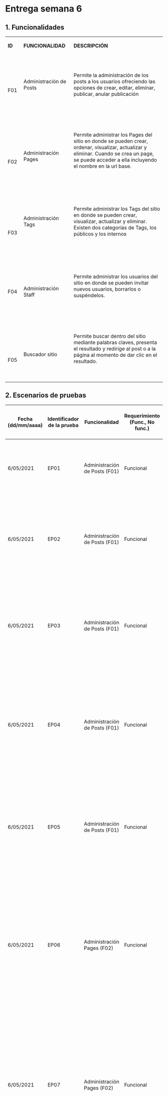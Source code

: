 # Entrega semana 6

<h2> 1. Funcionalidades </h2>

<table style="font-weight: 400;" data-tablestyle="MsoTableGrid" data-tablelook="1696">
<tbody>
<tr>
<td data-celllook="65536">
<p><strong><span data-contrast="none">ID</span></strong><span data-ccp-props="{&quot;201341983&quot;:0,&quot;335551550&quot;:2,&quot;335551620&quot;:2,&quot;335559740&quot;:259}">&nbsp;</span></p>
</td>
<td data-celllook="65536">
<p><strong><span data-contrast="none">FUNCIONALIDAD</span></strong><span data-ccp-props="{&quot;201341983&quot;:0,&quot;335551550&quot;:2,&quot;335551620&quot;:2,&quot;335559740&quot;:259}">&nbsp;</span></p>
</td>
<td data-celllook="65536">
<p><strong><span data-contrast="none">DESCRIPCI&Oacute;N</span></strong><span data-ccp-props="{&quot;201341983&quot;:0,&quot;335551550&quot;:2,&quot;335551620&quot;:2,&quot;335559740&quot;:259}">&nbsp;</span></p>
</td>
</tr>
<tr>
<td data-celllook="0">
<p><span data-ccp-props="{&quot;201341983&quot;:0,&quot;335551550&quot;:2,&quot;335551620&quot;:2,&quot;335559740&quot;:259}">&nbsp;</span></p>
<p><span data-contrast="none">F0</span><span data-contrast="none">1</span><span data-ccp-props="{&quot;201341983&quot;:0,&quot;335551550&quot;:2,&quot;335551620&quot;:2,&quot;335559740&quot;:259}">&nbsp;</span></p>
</td>
<td data-celllook="0">
<p><span data-ccp-props="{&quot;201341983&quot;:0,&quot;335551550&quot;:2,&quot;335551620&quot;:2,&quot;335559740&quot;:259}">&nbsp;</span></p>
<p><span data-contrast="none">Administraci&oacute;n de Posts</span><span data-ccp-props="{&quot;201341983&quot;:0,&quot;335551550&quot;:2,&quot;335551620&quot;:2,&quot;335559740&quot;:259}">&nbsp;</span></p>
<p><span data-ccp-props="{&quot;201341983&quot;:0,&quot;335551550&quot;:2,&quot;335551620&quot;:2,&quot;335559740&quot;:259}">&nbsp;</span></p>
</td>
<td data-celllook="0">
<p><span data-ccp-props="{&quot;201341983&quot;:0,&quot;335551550&quot;:2,&quot;335551620&quot;:2,&quot;335559740&quot;:259}">&nbsp;</span></p>
<p><span data-contrast="none">Permite la administración de los posts a los usuarios  ofreciendo las opciones de crear, editar, eliminar, publicar, anular publicación </span><span data-ccp-props="{&quot;201341983&quot;:0,&quot;335551550&quot;:6,&quot;335551620&quot;:6,&quot;335559740&quot;:259}">&nbsp;</span></p>
<p><span data-ccp-props="{&quot;201341983&quot;:0,&quot;335551550&quot;:2,&quot;335551620&quot;:2,&quot;335559740&quot;:259}">&nbsp;</span></p>
</td>
</tr>
<tr>
<td data-celllook="0">
<p><span data-ccp-props="{&quot;201341983&quot;:0,&quot;335551550&quot;:2,&quot;335551620&quot;:2,&quot;335559740&quot;:259}">&nbsp;</span></p>
<p><span data-ccp-props="{&quot;201341983&quot;:0,&quot;335551550&quot;:2,&quot;335551620&quot;:2,&quot;335559740&quot;:259}">&nbsp;</span></p>
<p><span data-contrast="none">F0</span><span data-contrast="none">2</span><span data-ccp-props="{&quot;201341983&quot;:0,&quot;335551550&quot;:2,&quot;335551620&quot;:2,&quot;335559740&quot;:259}">&nbsp;</span></p>
</td>
<td data-celllook="0">
<p><span data-ccp-props="{&quot;201341983&quot;:0,&quot;335551550&quot;:2,&quot;335551620&quot;:2,&quot;335559740&quot;:259}">&nbsp;</span></p>
<p><span data-ccp-props="{&quot;201341983&quot;:0,&quot;335551550&quot;:2,&quot;335551620&quot;:2,&quot;335559740&quot;:259}">&nbsp;</span></p>
<p><span data-contrast="none">Administraci&oacute;n Pages</span><span data-ccp-props="{&quot;201341983&quot;:0,&quot;335551550&quot;:2,&quot;335551620&quot;:2,&quot;335559740&quot;:259}">&nbsp;</span></p>
<p><span data-ccp-props="{&quot;201341983&quot;:0,&quot;335551550&quot;:2,&quot;335551620&quot;:2,&quot;335559740&quot;:259}">&nbsp;</span></p>
</td>
<td data-celllook="0">
<p><span data-ccp-props="{&quot;201341983&quot;:0,&quot;335551550&quot;:2,&quot;335551620&quot;:2,&quot;335559740&quot;:259}">&nbsp;</span></p>
<p><span data-contrast="none">Permite administrar los Pages del sitio en donde se pueden crear, ordenar, visualizar, actualizar y eliminar. Cuando se crea un page, se puede acceder a ella incluyendo el nombre en la url base.</span><span data-ccp-props="{&quot;201341983&quot;:0,&quot;335551550&quot;:6,&quot;335551620&quot;:6,&quot;335559740&quot;:259}">&nbsp;</span></p>
<p><span data-ccp-props="{&quot;201341983&quot;:0,&quot;335551550&quot;:2,&quot;335551620&quot;:2,&quot;335559740&quot;:259}">&nbsp;</span></p>
</td>
</tr>
<tr>
<td data-celllook="0">
<p><span data-ccp-props="{&quot;201341983&quot;:0,&quot;335551550&quot;:2,&quot;335551620&quot;:2,&quot;335559740&quot;:259}">&nbsp;</span></p>
<p><span data-ccp-props="{&quot;201341983&quot;:0,&quot;335551550&quot;:2,&quot;335551620&quot;:2,&quot;335559740&quot;:259}">&nbsp;</span></p>
<p><span data-contrast="none">F0</span><span data-contrast="none">3</span><span data-ccp-props="{&quot;201341983&quot;:0,&quot;335551550&quot;:2,&quot;335551620&quot;:2,&quot;335559740&quot;:259}">&nbsp;</span></p>
</td>
<td data-celllook="0">
<p><span data-ccp-props="{&quot;201341983&quot;:0,&quot;335551550&quot;:2,&quot;335551620&quot;:2,&quot;335559740&quot;:259}">&nbsp;</span></p>
<p><span data-ccp-props="{&quot;201341983&quot;:0,&quot;335551550&quot;:2,&quot;335551620&quot;:2,&quot;335559740&quot;:259}">&nbsp;</span></p>
<p><span data-contrast="none">Administraci&oacute;n Tags</span><span data-ccp-props="{&quot;201341983&quot;:0,&quot;335551550&quot;:2,&quot;335551620&quot;:2,&quot;335559740&quot;:259}">&nbsp;</span></p>
<p><span data-ccp-props="{&quot;201341983&quot;:0,&quot;335551550&quot;:2,&quot;335551620&quot;:2,&quot;335559740&quot;:259}">&nbsp;</span></p>
<p><span data-ccp-props="{&quot;201341983&quot;:0,&quot;335551550&quot;:2,&quot;335551620&quot;:2,&quot;335559740&quot;:259}">&nbsp;</span></p>
</td>
<td data-celllook="0">
<p><span data-ccp-props="{&quot;201341983&quot;:0,&quot;335551550&quot;:2,&quot;335551620&quot;:2,&quot;335559740&quot;:259}">&nbsp;</span></p>
<p><span data-contrast="none">Permite administrar los Tags del sitio en donde se pueden crear, visualizar, actualizar y eliminar. Existen dos categor&iacute;as de Tags, los p&uacute;blicos y los internos</span><span data-ccp-props="{&quot;201341983&quot;:0,&quot;335551550&quot;:6,&quot;335551620&quot;:6,&quot;335559740&quot;:259}">&nbsp;</span></p>
<p><span data-ccp-props="{&quot;201341983&quot;:0,&quot;335551550&quot;:2,&quot;335551620&quot;:2,&quot;335559740&quot;:259}">&nbsp;</span></p>
</td>
</tr>
<tr>
<td data-celllook="0">
<p><span data-ccp-props="{&quot;201341983&quot;:0,&quot;335551550&quot;:2,&quot;335551620&quot;:2,&quot;335559740&quot;:259}">&nbsp;</span></p>
<p><span data-ccp-props="{&quot;201341983&quot;:0,&quot;335551550&quot;:2,&quot;335551620&quot;:2,&quot;335559740&quot;:259}">&nbsp;</span></p>
<p><span data-contrast="none">F0</span><span data-contrast="none">4</span><span data-ccp-props="{&quot;201341983&quot;:0,&quot;335551550&quot;:2,&quot;335551620&quot;:2,&quot;335559740&quot;:259}">&nbsp;</span></p>
<p><span data-ccp-props="{&quot;201341983&quot;:0,&quot;335551550&quot;:2,&quot;335551620&quot;:2,&quot;335559740&quot;:259}">&nbsp;</span></p>
</td>
<td data-celllook="0">
<p><span data-ccp-props="{&quot;201341983&quot;:0,&quot;335551550&quot;:2,&quot;335551620&quot;:2,&quot;335559740&quot;:259}">&nbsp;</span></p>
<p><span data-ccp-props="{&quot;201341983&quot;:0,&quot;335551550&quot;:2,&quot;335551620&quot;:2,&quot;335559740&quot;:259}">&nbsp;</span></p>
<p><span data-contrast="none">Administraci&oacute;n Staff</span><span data-ccp-props="{&quot;201341983&quot;:0,&quot;335551550&quot;:2,&quot;335551620&quot;:2,&quot;335559740&quot;:259}">&nbsp;</span></p>
<p><span data-ccp-props="{&quot;201341983&quot;:0,&quot;335551550&quot;:2,&quot;335551620&quot;:2,&quot;335559740&quot;:259}">&nbsp;</span></p>
</td>
<td data-celllook="0">
<p><span data-ccp-props="{&quot;201341983&quot;:0,&quot;335551550&quot;:2,&quot;335551620&quot;:2,&quot;335559740&quot;:259}">&nbsp;</span></p>
<p><span data-contrast="none">Permite administrar los usuarios del sitio en donde se pueden invitar nuevos usuarios, borrarlos o susp&eacute;ndelos.</span><span data-contrast="none">&nbsp;</span><span data-ccp-props="{&quot;201341983&quot;:0,&quot;335551550&quot;:6,&quot;335551620&quot;:6,&quot;335559740&quot;:259}">&nbsp;</span></p>
<p><span data-ccp-props="{&quot;201341983&quot;:0,&quot;335551550&quot;:6,&quot;335551620&quot;:6,&quot;335559740&quot;:259}">&nbsp;</span></p>
</td>
</tr>
<tr>
<td data-celllook="0">
<p><span data-ccp-props="{&quot;201341983&quot;:0,&quot;335551550&quot;:2,&quot;335551620&quot;:2,&quot;335559740&quot;:259}">&nbsp;</span></p>
<p><span data-ccp-props="{&quot;201341983&quot;:0,&quot;335551550&quot;:2,&quot;335551620&quot;:2,&quot;335559740&quot;:259}">&nbsp;</span></p>
<p><span data-contrast="none">F0</span><span data-contrast="none">5</span><span data-ccp-props="{&quot;201341983&quot;:0,&quot;335551550&quot;:2,&quot;335551620&quot;:2,&quot;335559740&quot;:259}">&nbsp;</span></p>
</td>
<td data-celllook="0">
<p><span data-ccp-props="{&quot;201341983&quot;:0,&quot;335551550&quot;:2,&quot;335551620&quot;:2,&quot;335559740&quot;:259}">&nbsp;</span></p>
<p><span data-ccp-props="{&quot;201341983&quot;:0,&quot;335551550&quot;:2,&quot;335551620&quot;:2,&quot;335559740&quot;:259}">&nbsp;</span></p>
<p><span data-contrast="none">Buscador sitio</span><span data-ccp-props="{&quot;201341983&quot;:0,&quot;335551550&quot;:2,&quot;335551620&quot;:2,&quot;335559740&quot;:259}">&nbsp;</span></p>
<p><span data-ccp-props="{&quot;201341983&quot;:0,&quot;335551550&quot;:2,&quot;335551620&quot;:2,&quot;335559740&quot;:259}">&nbsp;</span></p>
</td>
<td data-celllook="0">
<p><span data-ccp-props="{&quot;201341983&quot;:0,&quot;335551550&quot;:2,&quot;335551620&quot;:2,&quot;335559740&quot;:259}">&nbsp;</span></p>
<p><span data-contrast="none">Permite buscar dentro del sitio mediante palabras claves, presenta el resultado y redirige al post o a la p&aacute;gina al momento de dar clic en el resultado.</span><span data-ccp-props="{&quot;201341983&quot;:0,&quot;335551550&quot;:6,&quot;335551620&quot;:6,&quot;335559740&quot;:259}">&nbsp;</span></p>
<p><span data-ccp-props="{&quot;201341983&quot;:0,&quot;335551550&quot;:6,&quot;335551620&quot;:6,&quot;335559740&quot;:259}">&nbsp;</span></p>
</td>
</tr>
</tbody>
</table>


<h2> 2. Escenarios de pruebas </h2>


<table class="tableizer-table">
<thead>
 <tr class="tableizer-firstrow"><th>Fecha (dd/mm/aaaa) </th>
 <th>Identificador de la prueba</th>
 <th>Funcionalidad</th>
 <th>Requerimiento (Func., No func.)</th>
 <th>Tipo de escenario (Positivo, Negativo, Mix)</th>
 <th>Nombre del escenario</th>
 <th>Descripción</th>
  </tr>
  
  </thead><tbody>
 
 <tr><td>6/05/2021</td><td>EP01</td><td>Administración de Posts (F01)</td><td>Funcional</td><td>Positivo</td><td>Crear un nuevo post</td> <td>El usuario debe logearse y posteriormente en el menu ir a la opción de post y crear uno, por defecto el post creado queda draft</td></tr>
 <tr><td>6/05/2021</td><td>EP02</td><td>Administración de Posts (F01)</td><td>Funcional</td><td>Positivo</td><td>Editar Post</td> <td>El usuario debe logearse y posteriormente en el menu ir a la opción de post y debe seleccionar un post existente de la lislta de post, eso lo llevara a una forma que le permite la edición</td></tr>
 <tr><td>6/05/2021</td><td>EP03</td><td>Administración de Posts (F01)</td><td>Funcional</td><td>Positivo</td><td>Eliminar Post</td><td>El usuario debe logearse y posteriormente en el menu ir a la opción de post y debe seleccionar un post existente de la lislta de post, eso lo llevara a una forma en donde ingresando a setting puede elimiar el post.</td></tr>
 <tr><td>6/05/2021</td><td>EP04</td><td>Administración de Posts (F01)</td><td>Funcional</td><td>Positivo</td><td>Anular la publicación post</td><td>El usuario debe logearse y posteriormente en el menu ir a la opción de post y debe seleccionar un post existente de la lislta de post que se encuentre en estado published , eso lo llevara a una forma en donde podra realizar la anulación de la publicación.</td></tr>
 <tr><td>6/05/2021</td><td>EP05</td><td>Administración de Posts (F01)</td><td>Funcional</td><td>Positivo</td><td>Publicar post</td><td>El usuario debe logearse y posteriormente en el menu ir a la opción de post y debe seleccionar un post existente de la lislta de post que se encuentre en estado draft, eso lo llevara a una forma en donde podra realizar la publicación</td></tr> 
 <tr><td>6/05/2021</td><td>EP06</td><td>Administración Pages (F02)</td><td>Funcional</td><td>Positivo</td><td>Crear Page</td><td>El usuario accede a la página con usuario y contraseña, en el menú izquierdo selecciona la opción de "Pages" o va directamente a la url de pages, y luego da click en la opción "new Page", allí le agrega un nombre y un texto y esta queda automáticamente guardada como draft en las páginas.</td></tr>
 <tr><td>6/05/2021</td><td>EP07</td><td>Administración Pages (F02)</td><td>Funcional</td><td>Positivo</td><td>Editar Page</td><td>El usuario accede a la página con usuario y contraseña, en el menú izquierdo selecciona la opción de "Pages" o va directamente a la url de pages, y luego selecciona el page a editar, allí le cambia el nombre y el texto y esta queda actualizada en las paginas como draft si no ha sido publicada aún.</td></tr>
 <tr><td>6/05/2021</td><td>EP08</td><td>Administración Pages (F02)</td><td>Funcional</td><td>Positivo</td><td>Eliminar page</td><td>El usuario accede a la página con usuario y contraseña, en el menú izquierdo selecciona la opción de "Pages" o va directamente a la url de pages, y luego selecciona el page  que desee eliminar, allí selecciona la opción settings en la esquina superior derecha, baja y encuentra la opción delete page y está ya no debe aparecer en la página de pages ni debe poder ser accedida desde la url con su nombre.</td></tr>
 <tr><td>6/05/2021</td><td>EP09</td><td>Administración Pages (F02)</td><td>Funcional</td><td>Positivo</td><td>Publicar page</td><td>El usuario accede a la página con usuario y contraseña, en el menú izquierdo selecciona la opción de "Pages" o va directamente a la url de pages, y luego selecciona el page  que desea publicar, o le da crear un page e ingresa, allí en la esquina superior derecha, hay un botón que puede llamarse publish o update y le da click a publicar. Inmediatamente sale una notificación en azul con el texto Publish! y debe poder accederse desde u url con su nombre.</td></tr>
 <tr><td>6/05/2021</td><td>EP10</td><td>Administración Pages (F02)</td><td>Funcional</td><td>Positivo</td><td>Despublicar page</td><td>El usuario accede a la página con usuario y contraseña, en el menu izquierdo selecciona la opción de "Pages" o va directamente a la url de pages, y luego selecciona el page  que desea despublicar, ingresa, allí en la esquina superior derecha, hay un botón que puede llamarse update y le da click a la opción Unpublish y luego al botón azul. Inmediatamente en el listados de pages, esta publicación aparece como draft y no se puede acceder a ella desde la url base más el nombre.</td></tr>
 <tr><td>6/05/2021</td><td>EP11</td><td>Administración Pages (F02)</td><td>Funcional</td><td>Negativo</td><td>Crear una nueva pagina con emojis en el titulo</td><td>El usuario accede a la página con usuario y contraseña, en el menú izquierdo selecciona la opción de "Pages" o va directamente a la url de pages, y luego da click en la opción "new Page", allí le agrega un nombre que debe incluir emojis y un texto y esta queda automáticamente guardada como draft en las páginas.</td></tr>
 <tr><td>6/05/2021</td><td>EP12</td><td>Administración Tags (F03)</td><td>Funcional</td><td>Positivo</td><td>Crear Tag</td><td>El usuario accede a la página con usuario y contraseña, en el menú izquierdo selecciona la opción de "Tags" o va directamente a la url de tags, cuyo listado de tags debe ser vacío. Presiona el botón 'Create new tag', verifica que esta en la URL correspondiente para crear un nuevo tag. Luego presiona el botón 'Save', y se verifica que aparezca el mensaje 'You must specify a name for the tag.', ya que no se ingreso un nombre al tag. Luego llena los campos Name, Description, Meta Title y Meta Description. Por último, presiona el botón 'Retry' y verifica que la url se haya actualizado correctamente a la edición del tag de acuerdo al Slug generado por el nombre ingresado.</td></tr>
 <tr><td>6/05/2021</td><td>EP13</td><td>Administración Tags (F03)</td><td>Funcional</td><td>Positivo</td><td>Editar Tag </td><td>El usuario accede a la página con usuario y contraseña, en el menú izquierdo selecciona la opción de "Tags" o va directamente a la url de tags, y luego selecciona el único tag que debe existir paraa editar, allí le cambia el nombre y la descripción. Posteriormente, da click al botón 'Save'. Posteriormente, regresa al listado de tags y verifica que el cambio del nombre se haya guardado correctamente entrando a editar nuevamente el tag y comparando el nombre del tag con el que debió haber quedado de acuerdo al cambio.</td></tr>
 <tr><td>6/05/2021</td><td>EP14</td><td>Administración Tags (F03)</td><td>Funcional</td><td>Positivo</td><td>Eliminar Tag</td><td>El usuario accede a la página con usuario y contraseña, en el menú izquierdo selecciona la opción de "Pages" o va directamente a la url de pages. Luego selecciona el único tag que debe existir para editar, y oprime el botón 'Delete tag', y luego el botón 'Delete' en el pop-up de confirmación. Luego, verifica que la lista de tags quedo vacía.</td></tr>
 <tr><td>6/05/2021</td><td>EP15</td><td>Administración Tags (F03)</td><td>Funcional</td><td>Negativo</td><td>Añadir un tag de prueba con texto y emojis</td><td>El usuario accede a la página con usuario y contraseña, en el menú izquierdo selecciona la opción de "Tags" o va directamente a la url de tags, cuyo listado de tags debe ser vacío. Presiona el botón 'Create new tag', verifica que esta en la URL correspondiente para crear un nuevo tag. Luego presiona el botón 'Save', y se verifica que aparezca el mensaje 'You must specify a name for the tag.', ya que no se ingreso un nombre al tag. Luego llena los campos Name, Description, Meta Title y Meta Description con texto y emojis. Por último, presiona el botón 'Retry' y verifica que la url se haya actualizado correctamente a la edición del tag de acuerdo al Slug generado por el nombre ingresado.</td></tr>
 <tr><td>6/05/2021</td><td>EP16</td><td>Administración Staff (F04)</td><td>Funcional</td><td>Negativo</td><td>Dejar vacio nombre y correo</td><td>El usuario accede a la pagina con usuario y contraseña a la pagina de staff, da click en el boton invite people en el costado superior izquierdo, sin llenar la informacion del correo procede a dar click en send invitation, Luego, verfica que esa invitacion no puede ser enviada porque el campo de correo esta vacio</td></tr>
 <tr><td>6/05/2021</td><td>EP17</td><td>Administración Staff (F04)</td><td>Funcional</td><td>Negativo</td><td>Validar un miembro nuevo con correo malformado del lado del cliente</td><td>El usuario accede a la pagina con usuario y contraseña a la pagina de staff, luego procede a dar click en el boton invite people en el costado superior izquierdo, luego colocando un correo con formato invalido, en el campo de correo procede a dar click en send invitarion,  Luego, verifica que esa invitacion no puede ser enviada porque el campo de correo ha sido llenado de forma incorrecta</td></tr>
 <tr><td>6/05/2021</td><td>EP18</td><td>Buscador sitio (F05)</td><td>Funcional</td><td>Positivo</td><td>Buscar un post en el sitio</td><td>El usuario accede a la pagina con usuario y contraseña a la pagina del site, en el menu izquiedo en la parte superior dara click en la lupa, esto activara un modal con un input, luego en este input digitara el nombre de un post que existe, Luego verifica que el post aparece en la lista de resultados</td></tr>
 <tr><td>6/05/2021</td><td>EP19</td><td>Buscador sitio (F05)</td><td>Funcional</td><td>Positivo</td><td>Buscar un usuario en el sitio</td><td>El usuario accede a la pagina con usuario y contraseña a la pagina del site, en el menu izquiedo en la parte superior dara click en la lupa, esto activara un modal con un input, luego en este input digitara el nombre de un usuario que existe, Luego verifica que el usuario aparece en la lista de resultados</td></tr>
 <tr><td>6/05/2021</td><td>EP20</td><td>Administración de Posts (F01)</td><td>Funcional</td><td>Negativo</td><td>Crear un nuevo post con emojis en el titulo</td><td>El usuario accede a la pagina con usuario y contraseña a la pagina del post, en la parte superior derecha dara click en el boton New Post, en la parte que tiene Post Title como placeholder digitara el titulo de un post con un emoji. Luego dara click en el boton publish en la parte superior derecha y finalmente dara click en el boton Publish que se activa en el modal que aparece y Luego verifica como el post ha sido creado correctamente</td></tr>
</tbody></table>


<h2> 3. Ejecutar proyecto Cypress </h2>

* El aplicativo Ghost se encuentra desplegado en dos instacia EC2 en AWS para la versión 3.3.0 es http://ec2-3-16-149-96.us-east-2.compute.amazonaws.com:2368/ ya para la versión 3.42.5 es http://ec2-3-15-143-31.us-east-2.compute.amazonaws.com:2368 por lo que no es necesario tenerlo instalado en la maquina local.
* Debe tener instalado en la maquina cypress versión 7.3.0, validar con el comando cypress --version si no lo tiene o tiene otra versión por favor instalarla ejecutando los comandos npm uninstall -g cypress y luego el comando npm install -g cypress
* Descargar o clonar el código del repositorio de la rama semana6
* Abrir linea de comandos e ir a la carpeta en donde descargo o clono el repositorio
* Ingresar a la carpeta /cypress
* Ejecutar el comando cypress run --headless o si lo desea usar el comando cyppress open y ejecutar cada .spec.js de forma manual  

<h2> 4. Ejecutar proyecto Kraken </h2>

*El aplicativo Ghost se encuentra desplegado en dos instacia EC2 en AWS para la versión 3.3.0 es http://ec2-3-16-149-96.us-east-2.compute.amazonaws.com:2368/ ya para la versión 3.42.5 es http://ec2-3-15-143-31.us-east-2.compute.amazonaws.com:2368 por lo que no es necesario tenerlo instalado en la maquina local.
* Debe tener instalado en la maquina kraken-moblile y sus dependencias, en el path de Kraken no debe haber nombres de archivos con "."
* Ingresar al file donde tiene instalado kraken-mobile y sus dependencias.
* Ubiquese en la raiz de la carpeta donde vive kraken-mobile y descargue o clone el código del repositorio de la rama main.
* Abrir linea de comandos e ir a la carpeta en donde descargo o clono el repositorio
* Ingresar a la carpeta /kraken con el comando cd kraken
* Ingresar a la carpeta de la versión de Ghost que desea probar (3.3.0 ó 3.42.5) con el comando cd 
* Ingresar a una carpeta de un escenario con el comando cd <path>
* Ejecutar el comando gem install byebug
* Ejecutar el comando bundle exec kraken-mobile run
* Esperar que termine la ejecución del escenario.
* En consola escribir el comando cd ..
* Ingresar al siguiente escenario cd <path>
* Repetir el proceso con todos los demás escenarios.

<h2> 5. Ejecutar proyecto Resemble </h2>

* Debe haber terminado la ejecución de todos los escenarios de cypress. 
* Ingresar a la carpeta /resemble de la raiz del repo
* Ejecutar el comando npm install para descargar las dependencias del proyecto
* Ejecutar el comando node index.js
* Los resultados de la ejecución se veran en las carpetas /cypress/cypress/screenshots/(escenario)/resultado dentro de esta carpeta se genera las imagenes de las diferencias y los html del reporte.

<h2> 6. Ejecutar proyecto Backstop </h2>

* Debe haber terminado la ejecución de todos los escenarios de cypress. 
* Ingresar a la carpeta raiz del repo
* Debe tener instalado backstopjs en la versión v5.3.2 en el equipo de ejecución, comprobar la instalación con el comando backstop -v sino lo tiene npm install -g backstopjs
* Ejecutar el comando node scriptbackstop.js
* Los resultados de la ejecución se veran en las carpetas /backstop_data/html_report/ dentro de esta carpeta se genera el html del reporte.

<h2> 6. Generación del reporte unificado </h2>





